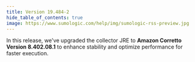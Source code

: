 ```yaml
---
title: Version 19.484-2
hide_table_of_contents: true
image: https://www.sumologic.com/help/img/sumologic-rss-preview.jpg
---
```


In this release, we've upgraded the collector JRE to **Amazon Corretto Version 8.402.08.1** to enhance stability and optimize performance for faster execution.

